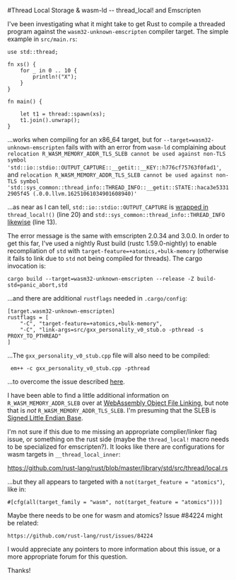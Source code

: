 #Thread Local Storage & wasm-ld -- thread_local! and Emscripten 

I've been investigating what it might take to get Rust to compile a threaded
program against the `wasm32-unknown-emscripten` compiler target.  The simple example in `src/main.rs`:

    use std::thread;

    fn xs() {
        for _ in 0 .. 10 {
            println!("X");
        }
    }

    fn main() {

        let t1 = thread::spawn(xs);
        t1.join().unwrap();
    }

...works when compiling for an x86_64 target, but for
`--target=wasm32-unknown-emscripten` fails with with an error from `wasm-ld`
complaining about `relocation R_WASM_MEMORY_ADDR_TLS_SLEB cannot be used against non-TLS symbol 'std::io::stdio::OUTPUT_CAPTURE::__getit::__KEY::h776cf75763f0fad1'`, and
`relocation R_WASM_MEMORY_ADDR_TLS_SLEB cannot be used against non-TLS symbol 'std::sys_common::thread_info::THREAD_INFO::__getit::STATE::haca3e53312905f45 (.0.0.llvm.16251061034901608940)'`

...as near as I can tell, `std::io::stdio::OUTPUT_CAPTURE` is [wrapped
in](https://github.com/rust-lang/rust/blob/master/library/std/src/io/stdio.rs)
`thread_local!()` (line 20) and `std::sys_common::thread_info::THREAD_INFO`
[likewise](https://github.com/rust-lang/rust/blob/master/library/std/src/sys_common/thread_info.rs)
(line 13). 

The error message is the same with emscripten 2.0.34 and 3.0.0.  In order to
get this far, I've used a nightly Rust build (rustc 1.59.0-nightly) to enable recompliation of `std`
with `target-feature=+atomics,+bulk-memory` (otherwise it fails to link due to
`std` not being compiled for threads).  The cargo invocation is:

    cargo build --target=wasm32-unknown-emscripten --release -Z build-std=panic_abort,std

...and there are additional `rustflags` needed in `.cargo/config`:

    [target.wasm32-unknown-emscripten]
    rustflags = [
        "-C", "target-feature=+atomics,+bulk-memory", 
        "-C", "link-args=src/gxx_personality_v0_stub.o -pthread -s PROXY_TO_PTHREAD"
    ]

...The `gxx_personality_v0_stub.cpp` file will also need to be compiled:

     em++ -c gxx_personality_v0_stub.cpp -pthread

...to overcome the issue described [here](https://stackoverflow.com/questions/67474533/error-in-compiling-rust-into-webassembly-using-emscripten-on-windows/69198170#69198170).  

I have been able to find a little additional information on
`R_WASM_MEMORY_ADDR_SLEB` over at [WebAssembly Object File
Linking](https://github.com/WebAssembly/tool-conventions/blob/main/Linking.md),
but note that is *not* `R_WASM_MEMORY_ADDR_TLS_SLEB`.  I'm presuming that the
SLEB is [Signed Little Endian Base](https://en.wikipedia.org/wiki/LEB128).  

I'm not sure if this due to me missing an appropriate complier/linker flag
issue, or something on the rust side (maybe the `thread_local!` macro needs to
be specialized for emscripten?).  It looks like there are configurations for
wasm targets in `__thread_local_inner`:

https://github.com/rust-lang/rust/blob/master/library/std/src/thread/local.rs

...but they all appears to targeted with a `not(target_feature = "atomics")`, like in:

    #[cfg(all(target_family = "wasm", not(target_feature = "atomics")))]

Maybe there needs to be one for wasm and atomics?  Issue #84224 might be related:

    https://github.com/rust-lang/rust/issues/84224

I would appreciate any pointers to more information about this issue, or a more
appropriate forum for this question.  

Thanks!



